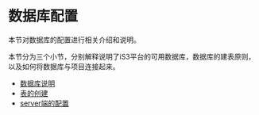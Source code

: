 # 数据库配置



本节对数据库的配置进行相关介绍和说明。

本节分为三个小节，分别解释说明了iS3平台的可用数据库，数据库的建表原则，以及如何将数据库与项目连接起来。



   * [数据库说明](./part2/detail1.md)
   * [表的创建](./part2/detail2.md)
   * [server端的配置](./part2/detail3.md)

